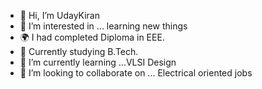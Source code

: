 - 👋 Hi, I’m UdayKiran
- 👀 I’m interested in ... learning new things
- 🌍 I had completed Diploma in EEE.
- 🌈 Currently studying B.Tech.
- 🌱 I’m currently learning ...VLSI Design 
- 💞️ I’m looking to collaborate on ... Electrical oriented jobs
